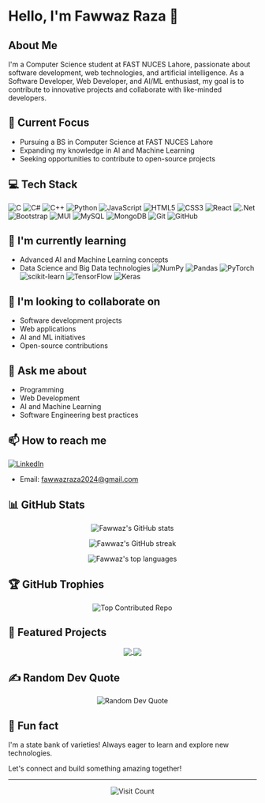 
# Hello, I'm Fawwaz Raza 👋

## About Me
I'm a Computer Science student at FAST NUCES Lahore, passionate about software development, web technologies, and artificial intelligence. As a Software Developer, Web Developer, and AI/ML enthusiast, my goal is to contribute to innovative projects and collaborate with like-minded developers.

## 🔭 Current Focus
- Pursuing a BS in Computer Science at FAST NUCES Lahore
- Expanding my knowledge in AI and Machine Learning
- Seeking opportunities to contribute to open-source projects

## 💻 Tech Stack
![C](https://img.shields.io/badge/c-%2300599C.svg?style=for-the-badge&logo=c&logoColor=white) ![C#](https://img.shields.io/badge/c%23-%23239120.svg?style=for-the-badge&logo=csharp&logoColor=white) ![C++](https://img.shields.io/badge/c++-%2300599C.svg?style=for-the-badge&logo=c%2B%2B&logoColor=white) ![Python](https://img.shields.io/badge/python-3670A0?style=for-the-badge&logo=python&logoColor=ffdd54) ![JavaScript](https://img.shields.io/badge/javascript-%23323330.svg?style=for-the-badge&logo=javascript&logoColor=%23F7DF1E) ![HTML5](https://img.shields.io/badge/html5-%23E34F26.svg?style=for-the-badge&logo=html5&logoColor=white) ![CSS3](https://img.shields.io/badge/css3-%231572B6.svg?style=for-the-badge&logo=css3&logoColor=white) ![React](https://img.shields.io/badge/react-%2320232a.svg?style=for-the-badge&logo=react&logoColor=%2361DAFB) ![.Net](https://img.shields.io/badge/.NET-5C2D91?style=for-the-badge&logo=.net&logoColor=white) ![Bootstrap](https://img.shields.io/badge/bootstrap-%238511FA.svg?style=for-the-badge&logo=bootstrap&logoColor=white) ![MUI](https://img.shields.io/badge/MUI-%230081CB.svg?style=for-the-badge&logo=mui&logoColor=white) ![MySQL](https://img.shields.io/badge/mysql-4479A1.svg?style=for-the-badge&logo=mysql&logoColor=white) ![MongoDB](https://img.shields.io/badge/MongoDB-%234ea94b.svg?style=for-the-badge&logo=mongodb&logoColor=white) ![Git](https://img.shields.io/badge/git-%23F05033.svg?style=for-the-badge&logo=git&logoColor=white) ![GitHub](https://img.shields.io/badge/github-%23121011.svg?style=for-the-badge&logo=github&logoColor=white)

## 🌱 I'm currently learning
- Advanced AI and Machine Learning concepts
- Data Science and Big Data technologies
![NumPy](https://img.shields.io/badge/numpy-%23013243.svg?style=for-the-badge&logo=numpy&logoColor=white) ![Pandas](https://img.shields.io/badge/pandas-%23150458.svg?style=for-the-badge&logo=pandas&logoColor=white) ![PyTorch](https://img.shields.io/badge/PyTorch-%23EE4C2C.svg?style=for-the-badge&logo=PyTorch&logoColor=white) ![scikit-learn](https://img.shields.io/badge/scikit--learn-%23F7931E.svg?style=for-the-badge&logo=scikit-learn&logoColor=white) ![TensorFlow](https://img.shields.io/badge/TensorFlow-%23FF6F00.svg?style=for-the-badge&logo=TensorFlow&logoColor=white) ![Keras](https://img.shields.io/badge/Keras-%23D00000.svg?style=for-the-badge&logo=Keras&logoColor=white)

## 👯 I'm looking to collaborate on
- Software development projects
- Web applications
- AI and ML initiatives
- Open-source contributions

## 💬 Ask me about
- Programming
- Web Development
- AI and Machine Learning
- Software Engineering best practices

## 📫 How to reach me
[![LinkedIn](https://img.shields.io/badge/LinkedIn-%230077B5.svg?logo=linkedin&logoColor=white)](https://linkedin.com/in/fawwazraza)
- Email: fawwazraza2024@gmail.com

## 📊 GitHub Stats
<p align="center">
  <img src="https://github-readme-stats.vercel.app/api?username=FawwazRaza&theme=default&hide_border=false&rank_icon=percentile" alt="Fawwaz's GitHub stats" />
</p>
<p align="center">
  <img src="https://github-readme-streak-stats.herokuapp.com/?user=FawwazRaza&theme=default&hide_border=false" alt="Fawwaz's GitHub streak" />
</p>
<p align="center">
  <img src="https://github-readme-stats.vercel.app/api/top-langs/?username=FawwazRaza&theme=default&hide_border=false&include_all_commits=true&count_private=true&layout=compact" alt="Fawwaz's top languages" />
</p>

## 🏆 GitHub Trophies
<p align="center">
  <img src="https://github-contributor-stats.vercel.app/api?username=FawwazRaza&limit=5&theme=default&combine_all_yearly_contributions=true" alt="Top Contributed Repo" />
</p>

## 🚀 Featured Projects
<p align="center">
  <a href="https://github.com/FawwazRaza/magnum-opsem">
    <img align="center" src="https://github-readme-stats.vercel.app/api/pin/?username=FawwazRaza&repo=magnum-opsem" />
  </a>
  <a href="https://github.com/FawwazRaza/AI-projects">
    <img align="center" src="https://github-readme-stats.vercel.app/api/pin/?username=FawwazRaza&repo=AI-projects" />
  </a>
</p>

## ✍️ Random Dev Quote
<p align="center">
  <img src="https://quotes-github-readme.vercel.app/api?type=horizontal&theme=dark" alt="Random Dev Quote" />
</p>

## 🚀 Fun fact
I'm a state bank of varieties! Always eager to learn and explore new technologies.

Let's connect and build something amazing together!

---
<p align="center">
  <img src="https://visitcount.itsvg.in/api?id=FawwazRaza&icon=0&color=0" alt="Visit Count" />
</p>

<!-- Proudly created with GPRM ( https://gprm.itsvg.in ) -->

